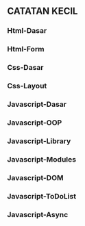 ## CATATAN KECIL
### Html-Dasar
### Html-Form
### Css-Dasar
### Css-Layout
### Javascript-Dasar
### Javascript-OOP
### Javascript-Library
### Javascript-Modules
### Javascript-DOM
### Javascript-ToDoList
### Javascript-Async
